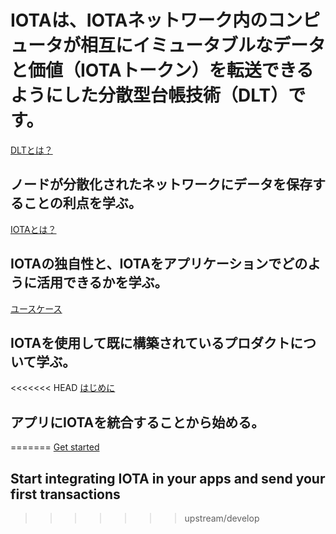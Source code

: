 # IOTAは、IOTAネットワーク内のコンピュータが相互にイミュータブルなデータと価値（IOTAトークン）を転送できるようにした分散型台帳技術（DLT）です。

[DLTとは？](/0.1/introduction/what-is-dlt.md)
## ノードが分散化されたネットワークにデータを保存することの利点を学ぶ。

[IOTAとは？](/0.1/introduction/what-is-iota.md)
## IOTAの独自性と、IOTAをアプリケーションでどのように活用できるかを学ぶ。

[ユースケース](/0.1/references/use-cases.md)
## IOTAを使用して既に構築されているプロダクトについて学ぶ。

<<<<<<< HEAD
[はじめに](/0.1/tutorials/get-started.md)
## アプリにIOTAを統合することから始める。

<!-- # IOTA is a distributed ledger technology (DLT) that allows computers in an IOTA network to transfer immutable data and value (IOTA tokens) among each other. -->
<!--  -->
<!-- [What is DLT?](/0.1/introduction/what-is-dlt.md) -->
<!-- ## Learn the benefits of storing data in a distributed network of nodes -->
<!--  -->
<!-- [What is IOTA?](/0.1/introduction/what-is-iota.md) -->
<!-- ## Learn what makes IOTA unique and how you can leverage it in your apps -->
<!--  -->
<!-- [Use cases](/0.1/references/use-cases.md) -->
<!-- ## Learn about the products that have already been built using IOTA -->
<!--  -->
<!-- [Get started](/0.1/tutorials/get-started.md) -->
<!-- ## Start integrating IOTA in your apps and send your first transactions -->
=======
[Get started](/0.1/tutorials/get-started.md)
## Start integrating IOTA in your apps and send your first transactions
>>>>>>> upstream/develop
